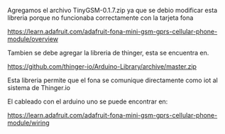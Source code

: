 Agregamos el archivo TinyGSM-0.1.7.zip ya que se debio modificar esta libreria porque no funcionaba correctamente con la tarjeta fona 

https://learn.adafruit.com/adafruit-fona-mini-gsm-gprs-cellular-phone-module/overview

Tambien se debe agregar la libreria de thinger, esta se encuentra en. 

https://github.com/thinger-io/Arduino-Library/archive/master.zip

Esta libreria permite que el fona se comunique directamente como iot al sistema de Thinger.io

El cableado con el arduino uno se puede encontrar en: 

https://learn.adafruit.com/adafruit-fona-mini-gsm-gprs-cellular-phone-module/wiring
